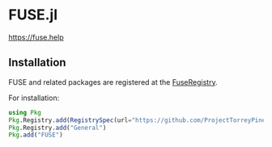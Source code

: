 # FUSE.jl

https://fuse.help

## Installation

FUSE and related packages are registered at the [FuseRegistry](https://github.com/ProjectTorreyPines/FuseRegistry.jl/).

For installation:

```julia
using Pkg
Pkg.Registry.add(RegistrySpec(url="https://github.com/ProjectTorreyPines/FuseRegistry.jl.git"))
Pkg.Registry.add("General")
Pkg.add("FUSE")
```